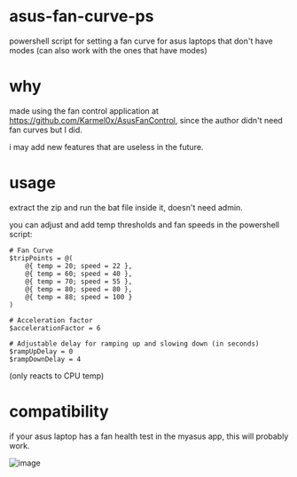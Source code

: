 # asus-fan-curve-ps
powershell script for setting a fan curve for asus laptops that don't have modes (can also work with the ones that have modes)

# why
made using the fan control application at https://github.com/Karmel0x/AsusFanControl, since the author didn't need 
fan curves but I did. 

i may add new features that are useless in the future.

# usage
extract the zip and run the bat file inside it, doesn't need admin.

you can adjust and add temp thresholds and fan speeds in the powershell script:
```
# Fan Curve
$tripPoints = @(
    @{ temp = 20; speed = 22 },
    @{ temp = 60; speed = 40 },
    @{ temp = 70; speed = 55 },
    @{ temp = 80; speed = 80 },
    @{ temp = 88; speed = 100 }
)

# Acceleration factor
$accelerationFactor = 6

# Adjustable delay for ramping up and slowing down (in seconds)
$rampUpDelay = 0
$rampDownDelay = 4
```

(only reacts to CPU temp)

# compatibility
if your asus laptop has a fan health test in the myasus app, this will probably work.

![image](https://github.com/Undervoltologist/asus-fan-curve-ps/assets/93976452/1cbdc530-a477-4210-991e-a4efed3daaed)
